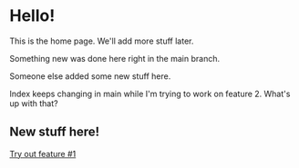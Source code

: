 # Hello!

This is the home page. We'll add more stuff later.

Something new was done here right in the main branch.

Someone else added some new stuff here.

Index keeps changing in main while I'm trying to work on feature 2. What's up with that?

## New stuff here!
[Try out feature #1](feature-01.md)
